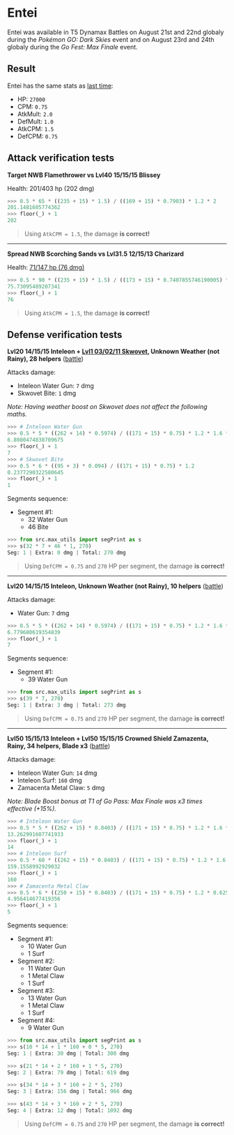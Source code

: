 # Entei

Entei was available in T5 Dynamax Battles on August 21st and 22nd globaly during the *Pokémon GO: Dark Skies* event and on August 23rd and 24th globaly during the *Go Fest: Max Finale* event.

## Result

Entei has the same stats as [last time](./20250426_entei.md):

- HP: `27000`
- CPM: `0.75`
- AtkMult: `2.0`
- DefMult: `1.0`
- AtkCPM: `1.5`
- DefCPM: `0.75`

## Attack verification tests

**Target NWB Flamethrower vs Lvl40 15/15/15 Blissey**

Health: 201/403 hp (202 dmg)

```python
>>> 0.5 * 65 * ((235 + 15) * 1.5) / ((169 + 15) * 0.7903) * 1.2 * 2
201.1481605774362
>>> floor(_) + 1
202
```

> Using `AtkCPM = 1.5`, the damage **is correct!**

---

**Spread NWB Scorching Sands vs Lvl31.5 12/15/13 Charizard**

Health: [71/147 hp (76 dmg)](../../res/entei_01.png)

```python
>>> 0.5 * 90 * ((235 + 15) * 1.5) / ((173 + 15) * 0.7407855746190005) * 0.625
75.73095489207341
>>> floor(_) + 1
76
```

> Using `AtkCPM = 1.5`, the damage **is correct!**

## Defense verification tests

**Lvl20 14/15/15 Inteleon + [Lvl1 03/02/11 Skwovet](../../res/skwovet_01.png), Unknown Weather (not Rainy), 28 helpers** ([battle](https://www.youtube.com/shorts/rKhrvv9q0v0))

Attacks damage:
- Inteleon Water Gun: `7` dmg
- Skwovet Bite: `1` dmg

*Note: Having weather boost on Skwovet does not affect the following maths.*

```python
>>> # Inteleon Water Gun
>>> 0.5 * 5 * ((262 + 14) * 0.5974) / ((171 + 15) * 0.75) * 1.2 * 1.6 * 1.2
6.8080474838709675
>>> floor(_) + 1
7
>>> # Skwovet Bite
>>> 0.5 * 6 * ((95 + 3) * 0.094) / ((171 + 15) * 0.75) * 1.2
0.2377290322580645
>>> floor(_) + 1
1
```

Segments sequence:
- Segment #1:
  - 32 Water Gun
  - 46 Bite

```python
>>> from src.max_utils import segPrint as s
>>> s(32 * 7 + 46 * 1, 270)
Seg: 1 | Extra: 0 dmg | Total: 270 dmg
```

> Using `DefCPM = 0.75` and `270` HP per segment, the damage **is correct!**

---

**Lvl20 14/15/15 Inteleon, Unknown Weather (not Rainy), 10 helpers** ([battle](https://www.youtube.com/shorts/mqSJtDr8U4U))

Attacks damage:
- Water Gun: `7` dmg

```python
>>> 0.5 * 5 * ((262 + 14) * 0.5974) / ((171 + 15) * 0.75) * 1.2 * 1.6 * 1.195
6.779680619354839
>>> floor(_) + 1
7
```

Segments sequence:
- Segment #1:
  - 39 Water Gun

```python
>>> from src.max_utils import segPrint as s
>>> s(39 * 7, 270)
Seg: 1 | Extra: 3 dmg | Total: 273 dmg
```

> Using `DefCPM = 0.75` and `270` HP per segment, the damage **is correct!**

---

**Lvl50 15/15/13 Inteleon + Lvl50 15/15/15 Crowned Shield Zamazenta, Rainy, 34 helpers, Blade x3** ([battle](https://www.youtube.com/watch?v=NgBs4lyB0kw))

Attacks damage:
- Inteleon Water Gun: `14` dmg
- Inteleon Surf: `160` dmg
- Zamacenta Metal Claw: `5` dmg

*Note: Blade Boost bonus at T1 of Go Pass: Max Finale was x3 times effective (+15%).*

```python
>>> # Inteleon Water Gun
>>> 0.5 * 5 * ((262 + 15) * 0.8403) / ((171 + 15) * 0.75) * 1.2 * 1.6 * 1.2 * 1.2 * 1.15
13.262991607741933
>>> floor(_) + 1
14
>>> # Inteleon Surf
>>> 0.5 * 60 * ((262 + 15) * 0.8403) / ((171 + 15) * 0.75) * 1.2 * 1.6 * 1.2 * 1.2 * 1.15
159.1558992929032
>>> floor(_) + 1
160
>>> # Zamacenta Metal Claw
>>> 0.5 * 6 * ((250 + 15) * 0.8403) / ((171 + 15) * 0.75) * 1.2 * 0.625 * 1.2 * 1.15
4.956414677419356
>>> floor(_) + 1
5
```

Segments sequence:
- Segment #1:
  - 10 Water Gun
  - 1 Surf
- Segment #2:
  - 11 Water Gun
  - 1 Metal Claw
  - 1 Surf
- Segment #3:
  - 13 Water Gun
  - 1 Metal Claw
  - 1 Surf
- Segment #4:
  - 9 Water Gun

```python
>>> from src.max_utils import segPrint as s
>>> s(10 * 14 + 1 * 160 + 0 * 5, 270)
Seg: 1 | Extra: 30 dmg | Total: 300 dmg

>>> s(21 * 14 + 2 * 160 + 1 * 5, 270)
Seg: 2 | Extra: 79 dmg | Total: 619 dmg

>>> s(34 * 14 + 3 * 160 + 2 * 5, 270)
Seg: 3 | Extra: 156 dmg | Total: 966 dmg

>>> s(43 * 14 + 3 * 160 + 2 * 5, 270)
Seg: 4 | Extra: 12 dmg | Total: 1092 dmg
```

> Using `DefCPM = 0.75` and `270` HP per segment, the damage **is correct!**
